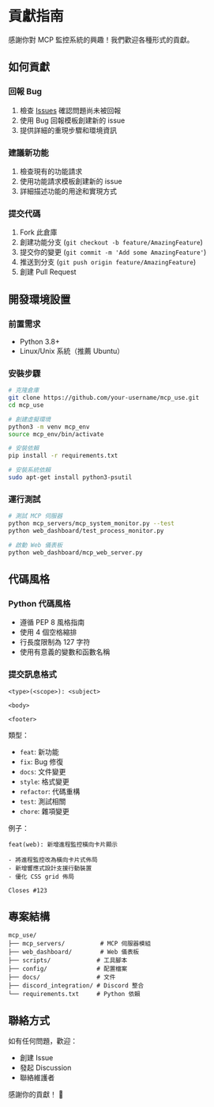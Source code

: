 # 貢獻指南

感謝你對 MCP 監控系統的興趣！我們歡迎各種形式的貢獻。

## 如何貢獻

### 回報 Bug
1. 檢查 [Issues](../../issues) 確認問題尚未被回報
2. 使用 Bug 回報模板創建新的 issue
3. 提供詳細的重現步驟和環境資訊

### 建議新功能
1. 檢查現有的功能請求
2. 使用功能請求模板創建新的 issue
3. 詳細描述功能的用途和實現方式

### 提交代碼
1. Fork 此倉庫
2. 創建功能分支 (`git checkout -b feature/AmazingFeature`)
3. 提交你的變更 (`git commit -m 'Add some AmazingFeature'`)
4. 推送到分支 (`git push origin feature/AmazingFeature`)
5. 創建 Pull Request

## 開發環境設置

### 前置需求
- Python 3.8+
- Linux/Unix 系統（推薦 Ubuntu）

### 安裝步驟
```bash
# 克隆倉庫
git clone https://github.com/your-username/mcp_use.git
cd mcp_use

# 創建虛擬環境
python3 -m venv mcp_env
source mcp_env/bin/activate

# 安裝依賴
pip install -r requirements.txt

# 安裝系統依賴
sudo apt-get install python3-psutil
```

### 運行測試
```bash
# 測試 MCP 伺服器
python mcp_servers/mcp_system_monitor.py --test
python web_dashboard/test_process_monitor.py

# 啟動 Web 儀表板
python web_dashboard/mcp_web_server.py
```

## 代碼風格

### Python 代碼風格
- 遵循 PEP 8 風格指南
- 使用 4 個空格縮排
- 行長度限制為 127 字符
- 使用有意義的變數和函數名稱

### 提交訊息格式
```
<type>(<scope>): <subject>

<body>

<footer>
```

類型：
- `feat`: 新功能
- `fix`: Bug 修復
- `docs`: 文件變更
- `style`: 格式變更
- `refactor`: 代碼重構
- `test`: 測試相關
- `chore`: 雜項變更

例子：
```
feat(web): 新增進程監控橫向卡片顯示

- 將進程監控改為橫向卡片式佈局
- 新增響應式設計支援行動裝置
- 優化 CSS grid 佈局

Closes #123
```

## 專案結構

```
mcp_use/
├── mcp_servers/          # MCP 伺服器模組
├── web_dashboard/        # Web 儀表板
├── scripts/             # 工具腳本
├── config/              # 配置檔案
├── docs/                # 文件
├── discord_integration/ # Discord 整合
└── requirements.txt     # Python 依賴
```

## 聯絡方式

如有任何問題，歡迎：
- 創建 Issue
- 發起 Discussion
- 聯絡維護者

感謝你的貢獻！ 🎉

